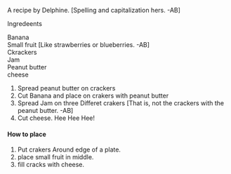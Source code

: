 <!--
.. title: How to make a After School Snack
.. date: 2011-10-20 17:49:02
.. author: Amy Brown
-->

A recipe by Delphine. [Spelling and capitalization hers. -AB]

Ingredeents

Banana<br />
Small fruit [Like strawberries or blueberries. -AB]<br />
Ckrackers<br />
Jam<br />
Peanut butter<br />
cheese

1. Spread peanut butter on crackers
2. Cut Banana and place on crakers with peanut butter
3. Spread Jam on three Differet crakers [That is, not the crackers with the peanut butter. -AB]
4. Cut cheese. Hee Hee Hee!

#### How to place

1. Put crakers Around edge of a plate.
2. place small fruit in middle.
3. fill cracks with cheese.

